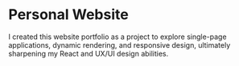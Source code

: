 # Personal Website
I created this website portfolio as a project to explore single-page applications, dynamic rendering, and responsive design, ultimately sharpening my React and UX/UI design abilities.